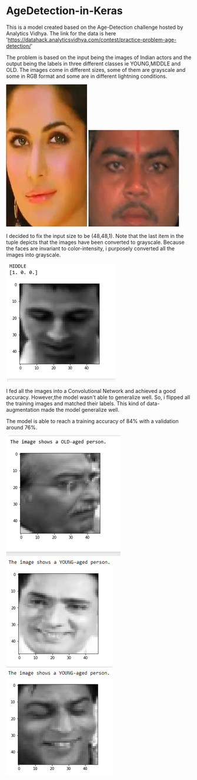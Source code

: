 # AgeDetection-in-Keras

This is a model created based on the Age-Detection challenge hosted by Analytics Vidhya.
The link for the data is here
  'https://datahack.analyticsvidhya.com/contest/practice-problem-age-detection/'
  
The problem is based on the input being the images of Indian actors and the output being the labels in three
different classes ie YOUNG,MIDDLE and OLD.
The images come in different sizes, some of them are grayscale and some in RGB format 
and  some are in different lightning conditions.

![](images/171.jpg)    ![](images/23733.jpg)

I decided to fix the input size to be (48,48,1). Note that the last item in the tuple depicts that the images 
have been converted to grayscale.
Because the faces are invariant to color-intensity, i purposely converted all the images into grayscale.

![](images/img2.PNG) 


I fed all the images into a Convolutional Network and achieved a good accuracy. However,the model wasn't able to generalize well.
So, i flipped all the training images and matched their labels. This kind of data-augmentation made the model generalize well.

The model is able to reach a training accuracy of 84% with a validation around 76%.

 ![](images/img1.PNG) ![](images/Capture43.PNG)  ![](images/Capture78.PNG) 

